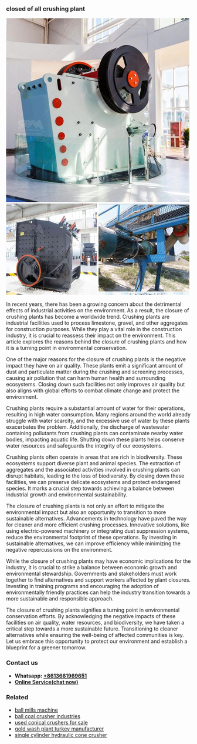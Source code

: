 <h3>closed of all crushing plant</h3><img src='1708309287.jpg' alt=''><p>In recent years, there has been a growing concern about the detrimental effects of industrial activities on the environment. As a result, the closure of crushing plants has become a worldwide trend. Crushing plants are industrial facilities used to process limestone, gravel, and other aggregates for construction purposes. While they play a vital role in the construction industry, it is crucial to reassess their impact on the environment. This article explores the reasons behind the closure of crushing plants and how it is a turning point in environmental conservation.</p><p>One of the major reasons for the closure of crushing plants is the negative impact they have on air quality. These plants emit a significant amount of dust and particulate matter during the crushing and screening processes, causing air pollution that can harm human health and surrounding ecosystems. Closing down such facilities not only improves air quality but also aligns with global efforts to combat climate change and protect the environment.</p><p>Crushing plants require a substantial amount of water for their operations, resulting in high water consumption. Many regions around the world already struggle with water scarcity, and the excessive use of water by these plants exacerbates the problem. Additionally, the discharge of wastewater containing pollutants from crushing plants can contaminate nearby water bodies, impacting aquatic life. Shutting down these plants helps conserve water resources and safeguards the integrity of our ecosystems.</p><p>Crushing plants often operate in areas that are rich in biodiversity. These ecosystems support diverse plant and animal species. The extraction of aggregates and the associated activities involved in crushing plants can disrupt habitats, leading to the loss of biodiversity. By closing down these facilities, we can preserve delicate ecosystems and protect endangered species. It marks a crucial step towards achieving a balance between industrial growth and environmental sustainability.</p><p>The closure of crushing plants is not only an effort to mitigate the environmental impact but also an opportunity to transition to more sustainable alternatives. Advancements in technology have paved the way for cleaner and more efficient crushing processes. Innovative solutions, like using electric-powered machinery or integrating dust suppression systems, reduce the environmental footprint of these operations. By investing in sustainable alternatives, we can improve efficiency while minimizing the negative repercussions on the environment.</p><p>While the closure of crushing plants may have economic implications for the industry, it is crucial to strike a balance between economic growth and environmental stewardship. Governments and stakeholders must work together to find alternatives and support workers affected by plant closures. Investing in training programs and encouraging the adoption of environmentally friendly practices can help the industry transition towards a more sustainable and responsible approach.</p><p>The closure of crushing plants signifies a turning point in environmental conservation efforts. By acknowledging the negative impacts of these facilities on air quality, water resources, and biodiversity, we have taken a critical step towards a more sustainable future. Transitioning to cleaner alternatives while ensuring the well-being of affected communities is key. Let us embrace this opportunity to protect our environment and establish a blueprint for a greener tomorrow.</p><h3>Contact us</h3><ul><li><strong>Whatsapp:&nbsp;<a href="https://wa.me/8613661969651">+8613661969651</a></strong></li><li><a href="https://swt.shibang-china.com/?git&amp;zhl&amp;closed of all crushing plant"><strong>Online Service(chat now)</strong></a></li></ul><h3>Related</h3><ul><li><a href='ball mills machine.md'>ball mills machine</a></li><li><a href='ball coal crusher industries.md'>ball coal crusher industries</a></li><li><a href='used conical crushers for sale.md'>used conical crushers for sale</a></li><li><a href='gold wash plant turkey manufacturer.md'>gold wash plant turkey manufacturer</a></li><li><a href='single cylinder hydraulic cone crusher.md'>single cylinder hydraulic cone crusher</a></li></ul>
